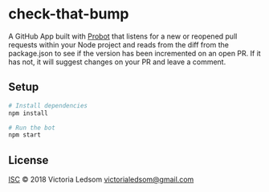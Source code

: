 # check-that-bump

A GitHub App built with [Probot](https://probot.github.io) that listens for a new or reopened pull requests within your Node project and reads from the diff from the package.json to see if the version has been incremented on an open PR. If it has not, it will suggest changes on your PR and leave a comment. 

## Setup

```sh
# Install dependencies
npm install

# Run the bot
npm start
```

## License

[ISC](LICENSE) © 2018 Victoria Ledsom <victorialedsom@gmail.com>
